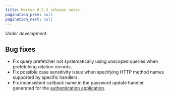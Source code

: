 ```yaml
---
title: Marten 0.5.3 release notes
pagination_prev: null
pagination_next: null
---
```


_Under development._

## Bug fixes

* Fix query prefetcher not systematically using unscoped queries when prefetching relation records.
* Fix possible case sensitivity issue when specifying HTTP method names supported by specific handlers.
* Fix inconsistent callback name in the password update handler generated for the [authentication application](../../authentication/introduction.md).
